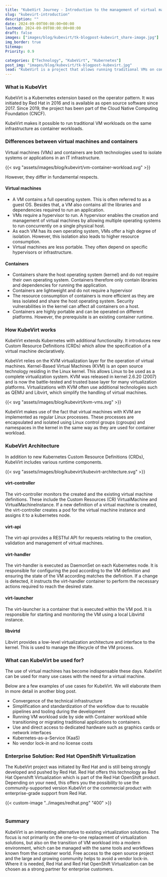 ```yaml
---
title: "KubeVirt Journey - Introduction to the management of virtual machines on Kubernetes"
slug: "kubevirt-introduction"
description: ""
date: 2024-09-09T00:00:00+00:00
lastmod: 2024-09-09T00:00:00+00:00
draft: false
images: ["images/blog/kubevirt/tk-blogpost-kubevirt_share-image.jpg"]
img_border: true
Sitemap:
Priority: 0.9

categories: ["Technology", "KubeVirt", "Kubernetes"]
post_img: "images/blog/kubevirt/tk-blogpost-kubevirt.jpg"
lead: "KubeVirt is a project that allows running traditional VMs on container platforms such as Kubernetes."
---
```


### What is KubeVirt

KubeVirt is a Kubernetes extension based on the operator pattern. It was initiated by Red Hat in 2016 and is available as
open source software since 2017. Since 2019, the project has been part of the Cloud Native Computing Foundation (CNCF).

KubeVirt makes it possible to run traditional VM workloads on the same infrastructure as container workloads.

### Differences between virtual machines and containers

Virtual machines (VMs) and containers are both technologies used to isolate systems or applications in an IT infrastructure.

{{< svg "assets/images/blog/kubevirt/vm-container-workload.svg" >}}

However, they differ in fundamental respects.

#### Virtual machines

- A VM contains a full operating system. This is often referred to as a guest OS. Besides that, a VM also contains all the libraries and dependencies required to run an application.
- VMs require a hypervisor to run. A hypervisor enables the creation and management of virtual machines by allowing multiple operating systems to run concurrently on a single physical host.
- As each VM has its own operating system, VMs offer a high degree of isolation. However, this isolation also leads to higher resource consumption.
- Virtual machines are less portable. They often depend on specific hypervisors or infrastructure.

#### Containers

- Containers share the host operating system (kernel) and do not require their own operating system. Containers therefore only contain libraries and dependencies for running the application.
- Containers are lightweight and do not require a hypervisor
- The resource consumption of containers is more efficient as they are less isolated and share the host operating system. Security vulnerabilities in the kernel can affect all containers on a host.
- Containers are highly portable and can be operated on different platforms. However, the prerequisite is an existing container runtime.

### How KubeVirt works

KubeVirt extends Kubernetes with additional functionality. It introduces new Custom Resource Definitions (CRDs) which allow the specification of a virtual machine declaratively.

KubeVirt relies on the KVM virtualization layer for the operation of virtual machines. Kernel-Based Virtual Machines (KVM)
is an open source technology residing in the Linux kernel. This allows Linux to be used as a complete virtualization
system. KVM was released in kernel 2.6.20 (2007) and is now the battle-tested and trusted base layer for many
virtualization platforms. Virtualizations with KVM often use additional technologies such as QEMU and Libvirt, which
simplify the handling of virtual machines.

{{< svg "assets/images/blog/kubevirt/kvm-vms.svg" >}}

KubeVirt makes use of the fact that virtual machines with KVM are implemented as regular Linux processes. These processes
are encapsulated and isolated using Linux control groups (cgroups) and namespaces in the kernel in the same way as
they are used for container workload.

### KubeVirt Architecture

In addition to new Kubernetes Custom Resource Definitions (CRDs), KubeVirt includes various runtime components.

{{< svg "assets/images/blog/kubevirt/kubevirt-architecture.svg" >}}

#### virt-controller

The virt-controller monitors the created and the existing virtual machine definitions. These include the Custom Resources (CR) VirtualMachine and VirtualMachineInstance. If a new definition of a virtual machine is created, the virt-controller creates a pod for the virtual machine instance and assigns it to a kubernetes node.

#### virt-api

The virt-api provides a RESTful API for requests relating to the creation, validation and management of virtual machines.

#### virt-handler

The virt-handler is executed as DaemonSet on each Kubernetes node. It is responsible for configuring the pod according to the VM definition and ensuring the state of the VM according matches the definition. If a change is detected, it instructs the virt-handler container to perform the necessary actions required to reach the desired state.

#### virt-launcher

The virt-launcher is a container that is executed within the VM pod. It is responsible for starting and monitoring the VM using a local Libvirtd instance.

#### libvirtd

Libvirt provides a low-level virtualization architecture and interface to the kernel. This is used to manage the lifecycle of the VM process.

### What can KubeVirt be used for?

The use of virtual machines has become indispensable these days. KubeVirt can be used for many use cases with the need
for a virtual machine.

Below are a few examples of use cases for KubeVirt. We will elaborate them in more detail in another blog post.

- Convergence of the technical infrastructure
- Simplification and standardization of the workflow due to reusable pipelines and tooling during the development
- Running VM workload side by side with Container workload while transitioning or migrating traditional applications to containers.
- Use and direct access to dedicated hardware such as graphics cards or network interfaces
- Kubernetes-as-a-Service (KaaS)
- No vendor lock-in and no license costs

### Enterprise Solution: Red Hat OpenShift Virtualization

The KubeVirt project was initiated by Red Hat and is still being strongly developed and pushed by Red Hat. Red Hat
offers this technology as Red Hat Openshift Virtualization which is part of the Red Hat OpenShift product. Depending on your need,
this offers you the possibility to use the community-supported version KubeVirt or the commercial product with
enterprise-grade support from Red Hat.

{{< custom-image "../images/redhat.png" "400" >}}
<br /><br />

### Summary

KubeVirt is an interesting alternative to existing virtualization solutions. The focus is not primarily on the one-to-one
replacement of virtualization solutions, but also on the transition of VM workload into a modern environment, which can
be managed with the same tools and workflows known from the container world. Free access to the open source project and
the large and growing community helps to avoid a vendor lock-in. Where it is needed, Red Hat and Red Hat OpenShift
Virtualization can be chosen as a strong partner for enterprise customers.
